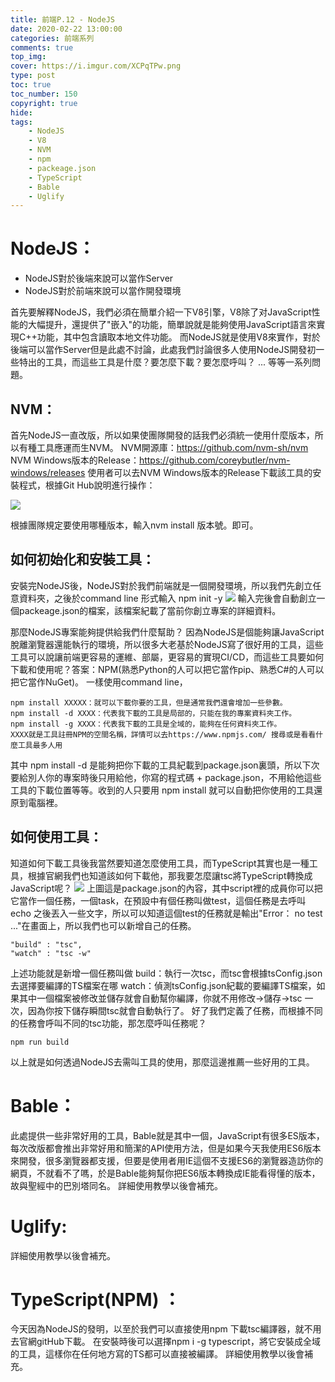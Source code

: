 ```yaml
---
title: 前端P.12 - NodeJS
date: 2020-02-22 13:00:00
categories: 前端系列
comments: true
top_img: 
cover: https://i.imgur.com/XCPqTPw.png
type: post
toc: true
toc_number: 150
copyright: true
hide:
tags: 
    - NodeJS
    - V8
    - NVM
    - npm
    - packeage.json
    - TypeScript
    - Bable
    - Uglify
---
```

# NodeJS：
* NodeJS對於後端來說可以當作Server
* NodeJS對於前端來說可以當作開發環境

首先要解釋NodeJS，我們必須在簡單介紹一下V8引擎，V8除了对JavaScript性能的大幅提升，還提供了"嵌入"的功能，簡單說就是能夠使用JavaScript語言來實現C++功能，其中包含讀取本地文件功能。
而NodeJS就是使用V8來實作，對於後端可以當作Server但是此處不討論，此處我們討論很多人使用NodeJS開發初一些特出的工具，而這些工具是什麼？要怎麼下載？要怎麼呼叫？ ... 等等一系列問題。

## NVM：
首先NodeJS一直改版，所以如果使團隊開發的話我們必須統一使用什麼版本，所以有種工具應運而生NVM。
NVM開源庫：https://github.com/nvm-sh/nvm
NVM Windows版本的Release：https://github.com/coreybutler/nvm-windows/releases
使用者可以去NVM Windows版本的Release下載該工具的安裝程式，根據Git Hub說明進行操作：

![](https://i.imgur.com/3t5I8FB.png)

根據團隊規定要使用哪種版本，輸入nvm install 版本號。即可。

## 如何初始化和安裝工具：
安裝完NodeJS後，NodeJS對於我們前端就是一個開發環境，所以我們先創立任意資料夾，之後於command line 形式輸入 npm init -y 
![](https://i.imgur.com/pWUEvJ0.png)
輸入完後會自動創立一個packeage.json的檔案，該檔案紀載了當前你創立專案的詳細資料。

那麼NodeJS專案能夠提供給我們什麼幫助？
因為NodeJS是個能夠讓JavaScript脫離瀏覽器還能執行的環境，所以很多大老基於NodeJS寫了很好用的工具，這些工具可以說讓前端更容易的運維、部屬，更容易的實現CI/CD，而這些工具要如何下載和使用呢？答案：NPM(熟悉Python的人可以把它當作pip、熟悉C#的人可以把它當作NuGet)。
一樣使用command line，

```
npm install XXXXX：就可以下載你要的工具，但是通常我們還會增加一些參數。
npm install -d XXXX：代表我下載的工具是局部的，只能在我的專案資料夾工作。
npm install -g XXXX：代表我下載的工具是全域的，能夠在任何資料夾工作。
XXXX就是工具註冊NPM的空間名稱，詳情可以去https://www.npmjs.com/ 搜尋或是看看什麼工具最多人用
```

其中 npm install -d 是能夠把你下載的工具紀載到package.json裏頭，所以下次要給別人你的專案時後只用給他，你寫的程式碼 + package.json，不用給他這些工具的下載位置等等。收到的人只要用 npm install 就可以自動把你使用的工具還原到電腦裡。

## 如何使用工具：

知道如何下載工具後我當然要知道怎麼使用工具，而TypeScript其實也是一種工具，根據官網我們也知道該如何下載他，那我要怎麼讓tsc將TypeScript轉換成JavaScript呢？
![](https://i.imgur.com/WgrltXC.png)
上圖這是package.json的內容，其中script裡的成員你可以把它當作一個任務，一個task，在預設中有個任務叫做test，這個任務是去呼叫echo 之後丟入一些文字，所以可以知道這個test的任務就是輸出"Error： no test ..."在畫面上，所以我們也可以新增自己的任務。
```
"build" : "tsc",
"watch" : "tsc -w"
```
上述功能就是新增一個任務叫做
build：執行一次tsc，而tsc會根據tsConfig.json去選擇要編譯的TS檔案在哪
watch：偵測tsConfig.json紀載的要編譯TS檔案，如果其中一個檔案被修改並儲存就會自動幫你編譯，你就不用修改->儲存->tsc 一次，因為你按下儲存瞬間tsc就會自動執行了。
好了我們定義了任務，而根據不同的任務會呼叫不同的tsc功能，那怎麼呼叫任務呢？
```
npm run build
```
以上就是如何透過NodeJS去需叫工具的使用，那麼這邊推薦一些好用的工具。

# Bable：
此處提供一些非常好用的工具，Bable就是其中一個，JavaScript有很多ES版本，每次改版都會推出非常好用和簡潔的API使用方法，但是如果今天我使用ES6版本來開發，很多瀏覽器都支援，但要是使用者用IE這個不支援ES6的瀏覽器造訪你的網頁，不就看不了嗎，於是Bable能夠幫你把ES6版本轉換成IE能看得懂的版本，故與聖經中的巴別塔同名。 詳細使用教學以後會補充。
# Uglify:
詳細使用教學以後會補充。

# TypeScript(NPM) ：
今天因為NodeJS的發明，以至於我們可以直接使用npm 下載tsc編譯器，就不用去官網gitHub下載。 在安裝時後可以選擇npm i -g typescript，將它安裝成全域的工具，這樣你在任何地方寫的TS都可以直接被編譯。 詳細使用教學以後會補充。